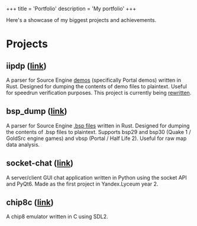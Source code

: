 +++
title = 'Portfolio'
description = 'My portfolio'
+++

Here's a showcase of my biggest projects and achievements.

# Projects

## iipdp ([link](https://github.com/shroomwastaken/iipdp))
A parser for Source Engine [demos](https://developer.valvesoftware.com/wiki/.dem) (specifically Portal demos) written in Rust.
Designed for dumping the contents of demo files to plaintext.
Useful for speedrun verification purposes.
This project is currently being [rewritten](https://github.com/shroomwastaken/repdp).

## bsp_dump ([link](https://github.com/shroomwastaken/bsp_dump))
A parser for Source Engine [.bsp files](https://developer.valvesoftware.com/wiki/BSP) written in Rust.
Designed for dumping the contents of .bsp files to plaintext.
Supports bsp29 and bsp30 (Quake 1 / GoldSrc engine games) and vbsp (Portal / Half Life 2).
Useful for raw map data analysis.

## socket-chat ([link](https://github.com/shroomwastaken/socket-chat))
A server/client GUI chat application written in Python using the socket API and PyQt6.
Made as the first project in Yandex.Lyceum year 2.

## chip8c ([link](https://github.com/shroomwastaken/chip8c))
A chip8 emulator written in C using SDL2.